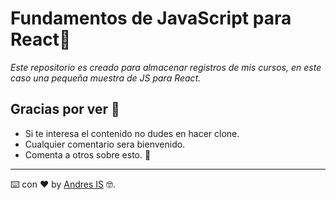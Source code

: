 # Fundamentos de JavaScript para React🔭
_Este repositorio es creado para almacenar  registros de mis cursos, en este caso una pequeña muestra de JS para React._

## Gracias por ver 🤝

* Si te interesa el contenido no dudes en hacer clone.
* Cualquier comentario sera bienvenido.
* Comenta a otros sobre esto. 📢
---
⌨️ con ❤️ by [Andres IS](https://github.com/Art-And) 🤓.
